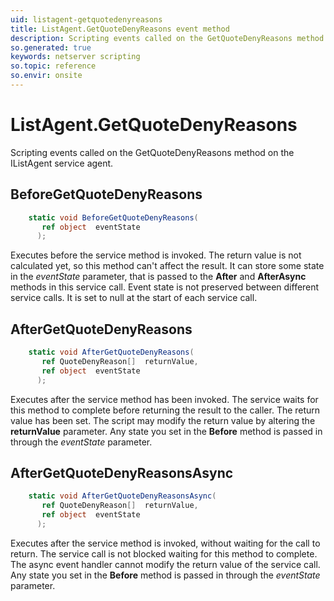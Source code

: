 ```yaml
---
uid: listagent-getquotedenyreasons
title: ListAgent.GetQuoteDenyReasons event method
description: Scripting events called on the GetQuoteDenyReasons method on the ListAgent service agent.
so.generated: true
keywords: netserver scripting
so.topic: reference
so.envir: onsite
---
```

# ListAgent.GetQuoteDenyReasons

Scripting events called on the <see cref='M:IListAgent.GetQuoteDenyReasons'>GetQuoteDenyReasons</see> method on the <see cref='IListAgent'>IListAgent</see>  service agent.

## BeforeGetQuoteDenyReasons
```cs
    static void BeforeGetQuoteDenyReasons(
       ref object  eventState
      );
```
Executes before the service method is invoked.
The return value is not calculated yet, so this method can't affect the result.
It can store some state in the *eventState* parameter, that is passed to the **After** and **AfterAsync** methods in this service call.
Event state is not preserved between different service calls. It is set to null at the start of each service call.
## AfterGetQuoteDenyReasons
```cs
    static void AfterGetQuoteDenyReasons(
       ref QuoteDenyReason[]  returnValue,
       ref object  eventState
      );
```
Executes after the service method has been invoked. The service waits for this method to complete before returning the result to the caller.
The return value has been set. The script may modify the return value by altering the **returnValue** parameter.
Any state you set in the **Before** method is passed in through the *eventState* parameter.
## AfterGetQuoteDenyReasonsAsync
```cs
    static void AfterGetQuoteDenyReasonsAsync(
       ref QuoteDenyReason[]  returnValue,
       ref object  eventState
      );
```
Executes after the service method is invoked, without waiting for the call to return.
The service call is not blocked waiting for this method to complete.
The async event handler cannot modify the return value of the service call.
Any state you set in the **Before** method is passed in through the *eventState* parameter.

